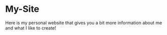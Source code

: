 # My-Site
Here is my personal website that gives you a bit more information about me and what I like to create!
